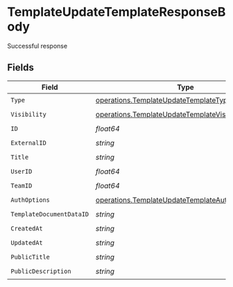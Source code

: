 # TemplateUpdateTemplateResponseBody

Successful response


## Fields

| Field                                                                                                                      | Type                                                                                                                       | Required                                                                                                                   | Description                                                                                                                |
| -------------------------------------------------------------------------------------------------------------------------- | -------------------------------------------------------------------------------------------------------------------------- | -------------------------------------------------------------------------------------------------------------------------- | -------------------------------------------------------------------------------------------------------------------------- |
| `Type`                                                                                                                     | [operations.TemplateUpdateTemplateTypeResponse](../../models/operations/templateupdatetemplatetyperesponse.md)             | :heavy_check_mark:                                                                                                         | N/A                                                                                                                        |
| `Visibility`                                                                                                               | [operations.TemplateUpdateTemplateVisibilityResponse](../../models/operations/templateupdatetemplatevisibilityresponse.md) | :heavy_check_mark:                                                                                                         | N/A                                                                                                                        |
| `ID`                                                                                                                       | *float64*                                                                                                                  | :heavy_check_mark:                                                                                                         | N/A                                                                                                                        |
| `ExternalID`                                                                                                               | *string*                                                                                                                   | :heavy_check_mark:                                                                                                         | N/A                                                                                                                        |
| `Title`                                                                                                                    | *string*                                                                                                                   | :heavy_check_mark:                                                                                                         | N/A                                                                                                                        |
| `UserID`                                                                                                                   | *float64*                                                                                                                  | :heavy_check_mark:                                                                                                         | N/A                                                                                                                        |
| `TeamID`                                                                                                                   | *float64*                                                                                                                  | :heavy_check_mark:                                                                                                         | N/A                                                                                                                        |
| `AuthOptions`                                                                                                              | [operations.TemplateUpdateTemplateAuthOptions](../../models/operations/templateupdatetemplateauthoptions.md)               | :heavy_check_mark:                                                                                                         | N/A                                                                                                                        |
| `TemplateDocumentDataID`                                                                                                   | *string*                                                                                                                   | :heavy_check_mark:                                                                                                         | N/A                                                                                                                        |
| `CreatedAt`                                                                                                                | *string*                                                                                                                   | :heavy_check_mark:                                                                                                         | N/A                                                                                                                        |
| `UpdatedAt`                                                                                                                | *string*                                                                                                                   | :heavy_check_mark:                                                                                                         | N/A                                                                                                                        |
| `PublicTitle`                                                                                                              | *string*                                                                                                                   | :heavy_check_mark:                                                                                                         | N/A                                                                                                                        |
| `PublicDescription`                                                                                                        | *string*                                                                                                                   | :heavy_check_mark:                                                                                                         | N/A                                                                                                                        |